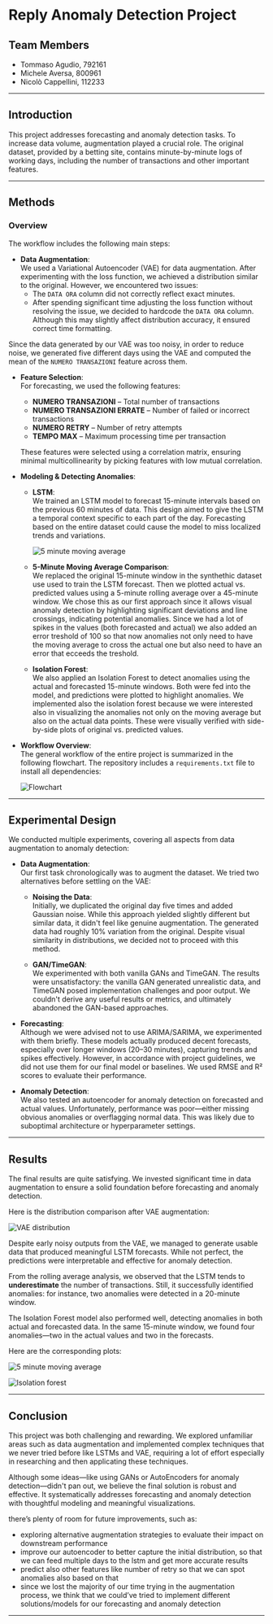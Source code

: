 # **Reply Anomaly Detection Project**

## **Team Members**
- Tommaso Agudio, 792161  
- Michele Aversa, 800961  
- Nicolò Cappellini, 112233  

---

## **Introduction**

This project addresses forecasting and anomaly detection tasks. To increase data volume, augmentation played a crucial role. The original dataset, provided by a betting site, contains minute-by-minute logs of working days, including the number of transactions and other important features.

---

## **Methods**

### **Overview**

The workflow includes the following main steps:

- **Data Augmentation**:  
  We used a Variational Autoencoder (VAE) for data augmentation. After experimenting with the loss function, we achieved a distribution similar to the original. However, we encountered two issues:
  - The `DATA ORA` column did not correctly reflect exact minutes.
  - After spending significant time adjusting the loss function without resolving the issue, we decided to hardcode the `DATA ORA` column. Although this may slightly affect distribution accuracy, it ensured correct time formatting.

Since the data generated by our VAE was too noisy, in order to reduce noise, we generated five different days using the VAE and computed the mean of the `NUMERO TRANSAZIONI` feature across them.

- **Feature Selection**:  
  For forecasting, we used the following features:
  - **NUMERO TRANSAZIONI** – Total number of transactions  
  - **NUMERO TRANSAZIONI ERRATE** – Number of failed or incorrect transactions  
  - **NUMERO RETRY** – Number of retry attempts  
  - **TEMPO MAX** – Maximum processing time per transaction  

  These features were selected using a correlation matrix, ensuring minimal multicollinearity by picking features with low mutual correlation.

- **Modeling & Detecting Anomalies**:

  - **LSTM**:  
    We trained an LSTM model to forecast 15-minute intervals based on the previous 60 minutes of data. This design aimed to give the LSTM a temporal context specific to each part of the day. Forecasting based on the entire dataset could cause the model to miss localized trends and variations.

    ![5 minute moving average](images/output.png)

  - **5-Minute Moving Average Comparison**:  
    We replaced the original 15-minute window in the synthethic dataset use used to train the LSTM forecast. Then we plotted actual vs. predicted values using a 5-minute rolling average over a 45-minute window. We chose this as our first approach since it allows visual anomaly detection by highlighting significant deviations and line crossings, indicating potential anomalies.
    Since we had a lot of spikes in the values (both forecasted and actual) we also added an error treshold of 100 so that now anomalies not only need to have the moving average to cross the actual one but also need to have an error that ecceeds the treshold.

  - **Isolation Forest**:  
    We also applied an Isolation Forest to detect anomalies using the actual and forecasted 15-minute windows. Both were fed into the model, and predictions were plotted to highlight anomalies. We implemented also the isolation forest because we were interested also in visualizing the anomalies not only on the moving average but also on the actual data points. These were visually verified with side-by-side plots of original vs. predicted values.

- **Workflow Overview**:  
  The general workflow of the entire project is summarized in the following flowchart. The repository includes a `requirements.txt` file to install all dependencies:

    ![Flowchart](images/TimeSeriesForecasting.png)

---

## **Experimental Design**

We conducted multiple experiments, covering all aspects from data augmentation to anomaly detection:

- **Data Augmentation**:  
  Our first task chronologically was to augment the dataset. We tried two alternatives before settling on the VAE:

  - **Noising the Data**:  
    Initially, we duplicated the original day five times and added Gaussian noise. While this approach yielded slightly different but similar data, it didn't feel like genuine augmentation. The generated data had roughly 10% variation from the original. Despite visual similarity in distributions, we decided not to proceed with this method.

  - **GAN/TimeGAN**:  
    We experimented with both vanilla GANs and TimeGAN. The results were unsatisfactory: the vanilla GAN generated unrealistic data, and TimeGAN posed implementation challenges and poor output. We couldn't derive any useful results or metrics, and ultimately abandoned the GAN-based approaches.

- **Forecasting**:  
  Although we were advised not to use ARIMA/SARIMA, we experimented with them briefly. These models actually produced decent forecasts, especially over longer windows (20–30 minutes), capturing trends and spikes effectively. However, in accordance with project guidelines, we did not use them for our final model or baselines. We used RMSE and R² scores to evaluate their performance.

- **Anomaly Detection**:  
  We also tested an autoencoder for anomaly detection on forecasted and actual values. Unfortunately, performance was poor—either missing obvious anomalies or overflagging normal data. This was likely due to suboptimal architecture or hyperparameter settings.

---

## **Results**

The final results are quite satisfying. We invested significant time in data augmentation to ensure a solid foundation before forecasting and anomaly detection.

Here is the distribution comparison after VAE augmentation:

![VAE distribution](images/VAE.png)

Despite early noisy outputs from the VAE, we managed to generate usable data that produced meaningful LSTM forecasts. While not perfect, the predictions were interpretable and effective for anomaly detection.

From the rolling average analysis, we observed that the LSTM tends to **underestimate** the number of transactions. Still, it successfully identified anomalies: for instance, two anomalies were detected in a 20-minute window.

The Isolation Forest model also performed well, detecting anomalies in both actual and forecasted data. In the same 15-minute window, we found four anomalies—two in the actual values and two in the forecasts.

Here are the corresponding plots:

![5 minute moving average](images/5min.png)

![Isolation forest](images/IsolationForest.png)

---

## **Conclusion**

This project was both challenging and rewarding. We explored unfamiliar areas such as data augmentation and implemented complex techniques that we never tried before like LSTMs and VAE, requiring a lot of effort especially in researching and then applicating these techniques.

Although some ideas—like using GANs or AutoEncoders for anomaly detection—didn't pan out, we believe the final solution is robust and effective. It systematically addresses forecasting and anomaly detection with thoughtful modeling and meaningful visualizations.

there’s plenty of room for future improvements, such as:

- exploring alternative augmentation strategies to evaluate their impact on downstream performance  
- improve our autoencoder to better capture the initial distribution, so that we can feed multiple days to the lstm and get more accurate results  
- predict also other features like number of retry so that we can spot anomalies also based on that  
- since we lost the majority of our time trying in the augmentation process, we think that we could’ve tried to implement different solutions/models for our forecasting and anomaly detection  

---


